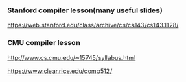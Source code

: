 ### Stanford compiler lesson(many useful slides)

https://web.stanford.edu/class/archive/cs/cs143/cs143.1128/



### CMU compiler lesson

http://www.cs.cmu.edu/~15745/syllabus.html



https://www.clear.rice.edu/comp512/